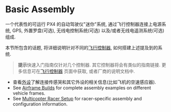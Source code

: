 # Basic Assembly

一个代表性的可运行 PX4 的自动驾驶仪"迷你"系统, 通过飞行控制器连接上电源系统, GPS, 外置罗盘(可选), 无线电控制系统(可选) 以及/或者无线电遥测系统(可选) 组成.

本节所包含的话题, 将详细说明针对不同的[飞行控制器](../flight_controller/README.md), 如何搭建上述提及到的系统.

> **提示**快速入门指南仅针对几个控制器. 其它控制器将会有类似的指南链接. 更多信息可在[飞行控制器](../flight_controller/README.md) 页面中获取, 或者厂商的说明文档中.

* 查看[外设](../peripherals/README.md)了解连接传感哭和其它外设的相关信息(比如飞机的空速感应器).
* See [Airframe Builds](../airframes/README.md) for complete assembly examples on different vehicle frames.
* See [Multicopter Racer Setup](../config_mc/racer_setup.md) for racer-specific assembly and configuration information.